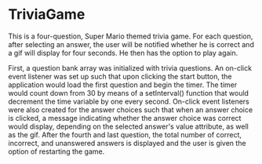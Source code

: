 # TriviaGame

This is a four-question, Super Mario themed trivia game. For each question, after selecting an answer, the user will be notified whether he is correct and a gif will display for four seconds. He then has the option to play again.

First, a question bank array was initialized with trivia questions. An on-click event listener was set up such that upon clicking the start button, the application would load the first question and begin the timer. The timer would count down from 30 by means of a setInterval() function that would decrement the time variable by one every second. On-click event listeners were also created for the answer choices such that when an answer choice is clicked, a message indicating whether the answer choice was correct would display, depending on the selected answer's value attribute, as well as the gif. After the fourth and last question, the total number of correct, incorrect, and unanswered answers is displayed and the user is given the option of restarting the game. 
